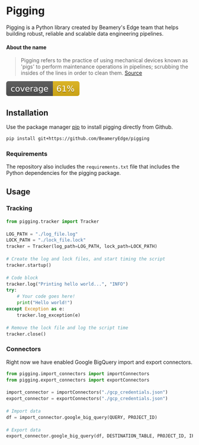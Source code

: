# Pigging

Pigging is a Python library created by Beamery's Edge team that helps building robust, reliable and scalable data engineering pipelines.

#### About the name

> Pigging refers to the practice of using mechanical devices known as 'pigs' to perform maintenance operations in pipelines; scrubbing the insides of the lines in order to clean them. [Source](https://www.ftl.technology/news/engineering-news/what-is-pipeline-pigging-and-how-does-it-work#:~:text=Pigging%20refers%20to%20the%20practice,in%20order%20to%20clean%20them.)

![](./coverage.svg)

## Installation

Use the package manager [pip](https://pip.pypa.io/en/stable/) to install pigging directly from Github.

```bash
pip install git+https://github.com/BeameryEdge/pigging
```

### Requirements

The repository also includes the `requirements.txt` file that includes the Python dependencies for the pigging package.

## Usage

### Tracking

```python
from pigging.tracker import Tracker

LOG_PATH = "./log_file.log"
LOCK_PATH = "./lock_file.lock"
tracker = Tracker(log_path=LOG_PATH, lock_path=LOCK_PATH)

# Create the log and lock files, and start timing the script
tracker.startup()

# Code block
tracker.log("Printing hello world...", "INFO")
try:
    # Your code goes here!
    print("Hello world!")
except Exception as e:
    tracker.log_exception(e)

# Remove the lock file and log the script time
tracker.close()
```

### Connectors

Right now we have enabled Google BigQuery import and export connectors.

```python
from pigging.import_connectors import importConnectors
from pigging.export_connectors import exportConnectors

import_connector = importConnectors("./gcp_credentials.json")
export_connector = exportConnectors("./gcp_credentials.json")

# Import data
df = import_connector.google_big_query(QUERY, PROJECT_ID)

# Export data
export_connector.google_big_query(df, DESTINATION_TABLE, PROJECT_ID, IF_EXISTS)
```
